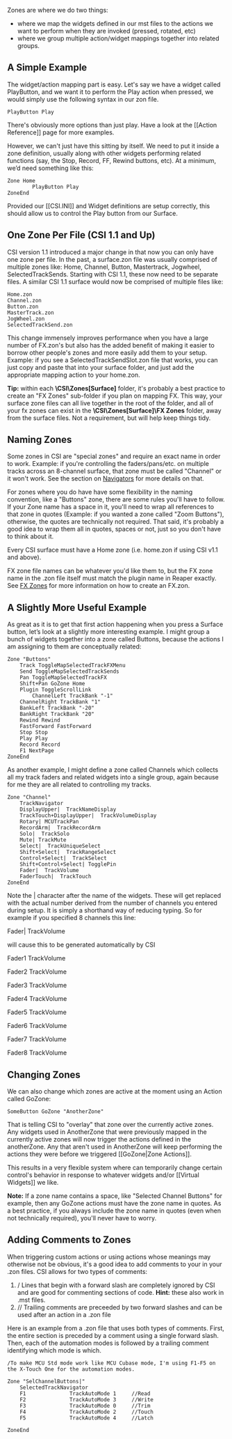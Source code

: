
Zones are where we do two things:

* where we map the widgets defined in our mst files to the actions we want to perform when they are invoked (pressed, rotated, etc)
* where we group multiple action/widget mappings together into related groups. 

## A Simple Example

The widget/action mapping part is easy. Let's say we have a widget called PlayButton, and we want it to perform the Play action when pressed, we would simply use the following syntax in our zon file. 

````
PlayButton Play
````

There's obviously more options than just play. Have a look at the [[Action Reference]] page for more examples. 

However, we can't just have this sitting by itself. We need to put it inside a zone definition, usually along with other widgets performing related functions (say, the Stop, Record, FF, Rewind buttons, etc). At a minimum, we’d need something like this:

````
Zone Home
        PlayButton Play
ZoneEnd
````

Provided our [[CSI.INI]] and Widget definitions are setup correctly, this should allow us to control the Play button from our Surface.


## One Zone Per File (CSI 1.1 and Up)
CSI version 1.1 introduced a major change in that now you can only have one zone per file. In the past, a surface.zon file was usually comprised of multiple zones like: Home, Channel, Button, Mastertrack, Jogwheel, SelectedTrackSends. Starting with CSI 1.1, these now need to be separate files. A similar CSI 1.1 surface would now be comprised of multiple files like:

```
Home.zon
Channel.zon
Button.zon
MasterTrack.zon
JogWheel.zon
SelectedTrackSend.zon
``` 

This change immensely improves performance when you have a large number of FX.zon's but also has the added benefit of making it easier to borrow other people's zones and more easily add them to your setup. Example: if you see a SelectedTrackSendSlot.zon file that works, you can just copy and paste that into your surface folder, and just add the appropriate mapping action to your home.zon.

**Tip:** within each **\CSI\Zones\[Surface]** folder, it's probably a best practice to create an "FX Zones" sub-folder if you plan on mapping FX. This way, your surface zone files can all live together in the root of the folder, and all of your fx zones can exist in the **\CSI\Zones\[Surface]\FX Zones** folder, away from the surface files. Not a requirement, but will help keep things tidy.

## Naming Zones
Some zones in CSI are "special zones" and require an exact name in order to work. Example: if you're controlling the faders/pans/etc. on multiple tracks across an 8-channel surface, that zone must be called "Channel" or it won't work. See the section on [Navigators](https://github.com/GeoffAWaddington/reaper_csurf_integrator/wiki/Navigators) for more details on that.

For zones where you do have have some flexibility in the naming convention, like a "Buttons" zone, there are some rules you'll have to follow. If your Zone name has a space in it, you'll need to wrap all references to that zone in quotes (Example: if you wanted a zone called "Zoom Buttons"), otherwise, the quotes are technically not required. That said, it's probably a good idea to wrap them all in quotes, spaces or not, just so you don't have to think about it. 

Every CSI surface must have a Home zone (i.e. home.zon if using CSI v1.1 and above).

FX zone file names can be whatever you'd like them to, but the FX zone name in the .zon file itself must match the plugin name in Reaper exactly. See [FX Zones](https://github.com/GeoffAWaddington/reaper_csurf_integrator/wiki/FX-Zones) for more information on how to create an FX.zon.


## A Slightly More Useful Example

As great as it is to get that first action happening when you press a Surface button, let’s look at a slightly more interesting example. I might group a bunch of widgets together into a zone called Buttons, because the actions I am assigning to them are conceptually related:

````
Zone "Buttons"
	Track ToggleMapSelectedTrackFXMenu
	Send ToggleMapSelectedTrackSends
	Pan ToggleMapSelectedTrackFX
	Shift+Pan GoZone Home
	Plugin ToggleScrollLink
        ChannelLeft TrackBank "-1"
	ChannelRight TrackBank "1"
	BankLeft TrackBank "-20"
	BankRight TrackBank "20"
	Rewind Rewind
	FastForward FastForward
	Stop Stop
	Play Play
	Record Record
	F1 NextPage
ZoneEnd
````

As another example, I might define a zone called Channels which collects all my track faders and related widgets into a single group, again because for me they are all related to controlling my tracks. 
````
Zone "Channel"
	TrackNavigator
	DisplayUpper|  TrackNameDisplay
	TrackTouch+DisplayUpper|  TrackVolumeDisplay
	Rotary| MCUTrackPan
	RecordArm|  TrackRecordArm
	Solo|  TrackSolo
	Mute| TrackMute
	Select|  TrackUniqueSelect
	Shift+Select|  TrackRangeSelect
	Control+Select|  TrackSelect
	Shift+Control+Select| TogglePin
	Fader|  TrackVolume
	FaderTouch|  TrackTouch
ZoneEnd
````

Note the | character after the name of the widgets. These will get replaced with the actual number derived from the number of channels you entered during setup. It is simply a shorthand way of reducing typing. So for example if you specified 8 channels this line:

Fader|  TrackVolume

will cause this to be generated automatically by CSI

Fader1  TrackVolume

Fader2  TrackVolume

Fader3  TrackVolume

Fader4  TrackVolume

Fader5  TrackVolume

Fader6  TrackVolume

Fader7  TrackVolume

Fader8  TrackVolume


## Changing Zones
We can also change which zones are active at the moment using an Action called GoZone:

`SomeButton GoZone "AnotherZone"`

That is telling CSI to "overlay" that zone over the currently active zones. Any widgets used in AnotherZone that were previously mapped in the currently active zones  will now trigger the actions defined in the anotherZone. Any that aren't used in AnotherZone will keep performing the actions they were before we triggered [[GoZone|Zone Actions]]. 

This results in a very flexible system where can temporarily change certain control's behavior in response to whatever widgets and/or [[Virtual Widgets]] we like.

**Note:**  If a zone name contains a space, like "Selected Channel Buttons" for example, then any GoZone actions must have the zone name in quotes. As a best practice, if you always include the zone name in quotes (even when not technically required), you'll never have to worry. 

## Adding Comments to Zones
When triggering custom actions or using actions whose meanings may otherwise not be obvious, it's a good idea to add comments to your in your .zon files. CSI allows for two types of comments:

1. / Lines that begin with a forward slash are completely ignored by CSI and are good for commenting sections of code. **Hint:** these also work in .mst files.
2. // Trailing comments are preceeded by two forward slashes and can be used after an action in a .zon file

Here is an example from a .zon file that uses both types of comments. First, the entire section is preceded by a comment using a single forward slash. Then, each of the automation modes is followed by a trailing comment identifying which mode is which.

````
/To make MCU Std mode work like MCU Cubase mode, I'm using F1-F5 on the X-Touch One for the automation modes.

Zone "SelChannelButtons|"
	SelectedTrackNavigator
	F1 				TrackAutoMode 1 	//Read
	F2 				TrackAutoMode 3 	//Write
	F3 				TrackAutoMode 0 	//Trim
	F4 				TrackAutoMode 2 	//Touch
	F5				TrackAutoMode 4 	//Latch

ZoneEnd
````
